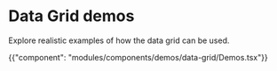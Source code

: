 # Data Grid demos

<p class="description">Explore realistic examples of how the data grid can be used.</p>

{{"component": "modules/components/demos/data-grid/Demos.tsx"}}
